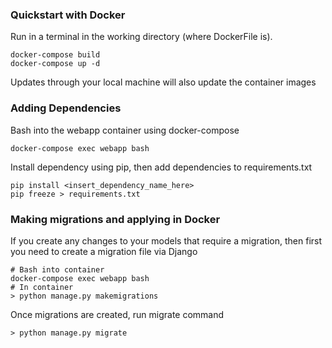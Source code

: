 
### Quickstart with Docker
Run in a terminal in the working directory (where DockerFile is).
```
docker-compose build
docker-compose up -d
```

Updates through your local machine will also update the container images


### Adding Dependencies
Bash into the webapp container using docker-compose
```
docker-compose exec webapp bash
```
Install dependency using pip, then add dependencies to requirements.txt
```
pip install <insert_dependency_name_here>
pip freeze > requirements.txt
```

### Making migrations and applying in Docker
If you create any changes to your models that require a migration, then first you need to create a migration file via Django
```
# Bash into container
docker-compose exec webapp bash
# In container
> python manage.py makemigrations
```
Once migrations are created, run migrate command
```
> python manage.py migrate
```
